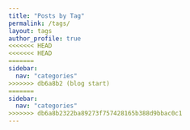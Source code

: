```yaml
---
title: "Posts by Tag"
permalink: /tags/
layout: tags
author_profile: true
<<<<<<< HEAD
<<<<<<< HEAD
=======
sidebar:
  nav: "categories"
>>>>>>> db6a8b2 (blog start)
=======
sidebar:
  nav: "categories"
>>>>>>> db6a8b2322ba89273f757428165b388d9bbac0c1
---
```

